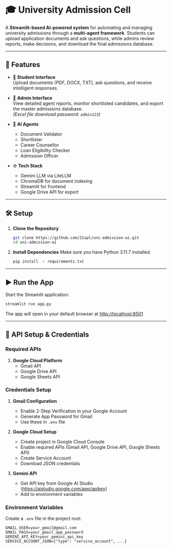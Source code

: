 # 🎓 University Admission Cell

A **Streamlit-based AI-powered system** for automating and managing university admissions through a **multi-agent framework**. Students can upload application documents and ask questions, while admins review reports, make decisions, and download the final admissions database.

---
## 🚀 Features

- 🔹 **Student Interface**  
  Upload documents (PDF, DOCX, TXT), ask questions, and receive intelligent responses.

- 🔹 **Admin Interface**  
  View detailed agent reports, monitor shortlisted candidates, and export the master admissions database.  
  *(Excel file download password: `admin123`)*

- 🤖 **AI Agents**  
  - Document Validator  
  - Shortlister  
  - Career Counsellor  
  - Loan Eligibility Checker  
  - Admission Officer  

- ⚙️ **Tech Stack**  
  - Gemini LLM via LiteLLM  
  - ChromaDB for document indexing  
  - Streamlit for frontend  
  - Google Drive API for export

---

## 🛠️ Setup

1. **Clone the Repository**
   ```bash
   git clone https://github.com/21spl/uni-admission-ai.git
   cd uni-admission-ai
   ```
2. **Install Dependencies**
   Make sure you have Python 3.11.7 installed.
   ```bash
   pip install -r requirements.txt
   ```
---

## ▶️ Run the App

Start the Streamlit application:

```bash
streamlit run app.py
```

The app will open in your default browser at [http://localhost:8501](http://localhost:8501)

---

## 🔑 API Setup & Credentials

### Required APIs
1. **Google Cloud Platform**
   - Gmail API
   - Google Drive API
   - Google Sheets API

### Credentials Setup
1. **Gmail Configuration**
   - Enable 2-Step Verification in your Google Account
   - Generate App Password for Gmail
   - Use these in `.env` file

2. **Google Cloud Setup**
   - Create project in Google Cloud Console
   - Enable required APIs (Gmail API, Google Drive API, Google Sheets API)
   - Create Service Account
   - Download JSON credentials

3. **Gemini API**
   - Get API key from Google AI Studio (https://aistudio.google.com/app/apikey)
   - Add to environment variables

### Environment Variables
Create a `.env` file in the project root:
```env
GMAIL_USER=your_gmail@gmail.com
GMAIL_PASS=your_gmail_app_password
GEMINI_API_KEY=your_gemini_api_key
SERVICE_ACCOUNT_JSON={"type": "service_account", ...}
```

